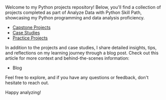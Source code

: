 Welcome to my Python projects repository! Below, you'll find a collection of projects completed as part of Analyze Data with Python Skill Path, showcasing my Python programming and data analysis proficiency.

- [Capstone Projects](https://github.com/denizevcimen/codecademy-analyze-data-with-python-skill-path/tree/main/capstone-projects)
- [Case Studies](https://github.com/denizevcimen/codecademy-analyze-data-with-python-skill-path/tree/main/case-studies)
- [Practice Projects](https://github.com/denizevcimen/codecademy-analyze-data-with-python-skill-path/tree/main/practise-projects)

In addition to the projects and case studies, I share detailed insights, tips, and reflections on my learning journey through a blog post. Check out this article for more context and behind-the-scenes information:

- Blog

Feel free to explore, and if you have any questions or feedback, don't hesitate to reach out.

Happy analyzing!
